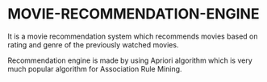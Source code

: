 # MOVIE-RECOMMENDATION-ENGINE

It is a movie recommendation system which recommends movies based on rating and genre of the previously watched movies.

Recommendation engine is made by using Apriori algorithm which is very much popular algorithm for Association Rule Mining.

